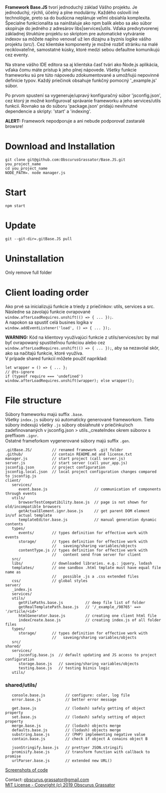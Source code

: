 **Framework Base.JS** tvorí jednoduchý základ Vášho projektu. Je jednoduchý, rýchli, účelný a plne modulárny. Každého oslovili iné technológie, preto sa do budúcna neplánuje veľmi obsiahla komplexita. Špecialne funkcionalita sa nainštaluje ako npm balík alebo sa ako súbor skopíruje do jedného z adresárov libs|services|utils. Vďaka predvytvorenej základnej štruktúre projektu so skriptom pre automatické vytváranie indexov sa môžete naplno venovať už len dizajnu a byznis logike vášho projektu (src/). Cez klientske komponenty je možné rozbiť stránku na malé reciklovateľné, samostatné kúsky, ktoré medzi sebou defaultne komunikujú cez eventy.  
  
Na strane vášho IDE editora sa aj klientska časť tvári ako Node.js aplikácia, vďaka čomu máte prístup k jeho plnej nápovede. Všetky funkcie frameworku sú pre túto nápovedu zdokumentované a umožňujú nepovinné definície typov. Každý priečinok obsahuje funkčný pomocný '_example.js' súbor.  
  
Po prvom spustení sa vygeneruje/upravý konfiguračný súbor 'jsconfig.json', cez ktorý je možné konfigurovať správanie frameworku a jeho services/utils funkcií. Rovnako sa do súboru 'package.json' pridajú nevihnutné dependencie a skripty: 'start' a 'indexing'.  
  
**ALERT:** Framework nepodporuje a ani nebude podporovať zastaralé browsre!
  
# Download and Installation
```
git clone git@github.com:ObscurusGrassator/Base.JS.git you_project_name
cd you_project_name
NODE_PATH=. node manager.js
```
  
# Start
```
npm start
```
  
# Update
```
git --git-dir=.gitBase.JS pull
```

# Uninstallation
Only remove full folder
  
  
# Client loading order

Ako prvé sa inicializujú funkcie a triedy z priečinkov: utils, services a src.  
Následne sa zavolajú funkcie ovrapované `window.afterLoadRequires.unshift(() => { ... });`.  
A napokon sa spustiť celá busines logika v `window.addEventListener('load', () => { ... });`.  
  
**WARNING:** Kód na klientovy využívajúci funkcie z utils/services/src by mal byť ovrapowaný spustiteľnou funkciou alebo cez `window.afterLoadRequires.unshift(() => { ... });`, aby sa nezavolal skôr, ako sa načítajú funkcie, ktoré využíva.  
V prípade shared funkcií môžete použiť napríklad:
```
let wrapper = () => { ... };
// @ts-ignore
if (typeof require === 'undefined') window.afterLoadRequires.unshift(wrapper); else wrapper();
```
  
# File structure

Súbory frameworku majú suffix `.base`.  
Všetky `index.js` súbory sú automaticky generované frameworkom. Tieto súbory indexujú všetky `.js` súbory obsiahnuté v priečinku/och zadefinovananých v jsconfig.json > utils._createIndex okrem súborov s preffixom `.ignr`.  
Ostatné frameforkom vygenerované súbory majú suffix `.gen`.  
  
```
.gitBase.JS/         // renamed framework .git folder
.github/             // contain README.md and license.txt
manager.js           // start project (call server.js)
server.js            // start server (call your_app.js)
jsconfig.json        // project configuration
jsconfig.local.json  // local project configuration changes compared to jsconfig.js
client/
   services/
      event.base.js                     // communication of components through events
   utils/
      browserTestCompatibility.base.js  // page is not shown for old/incompatible browsers
      getActualElement.ignr.base.js     // get parent DOM element in/of actual template
      templateEditor.base.js            // manual generation dynamic contents
   types/
      events/        // types definition for effective work with events
      storage/       // types definition for effective work with
                     //   saveing/sharing variables/objects
      contentType.js // types definition for effective work with
                     //   content send from server for client
   src/
   libs/             // downloaded libraries. e.g.: jquery, lodash
   templates/        // one sandbox .html tmplate must have equal file name as
                     //   possible .js a .css extended files
   css/              // global styles
server/
   _index.js
   services/
   utils/
      getFilePaths.base.js          // deep file list of folder
      getRealTemplatePath.base.js   // '/_example_/98765' ==> '/article/<id>'
      htmlGenerator.base.js         // creating one client html file
      indexCreate.base.js           // creating index.js of all folder files
   types/
      storage/       // types definition for effective work with
                     //   saveing/sharing variables/objects
   src/
shared/
   services/
      jsconfig.base.js  // default updating and JS access to project configuration
      storage.base.js   // saveing/sharing variables/objects
      testing.base.js   // testing biznis logic
   utils/
```

### shared/utils/
```
   console.base.js         // configure: color, log file
   error.base.js           // better error message

   get.base.js             // (lodash) safely getting of object property
   set.base.js             // (lodash) safely setting of object property
   merge.base.js           // (lodash) objects merge
   defaults.base.js        // (lodash) objects merge
   substring.base.js       // (PHP) implementing negative value 
   contain.base.js         // check if object A conains object B

   jsonStringify.base.js   // prettyer JSON.stringifi
   promisify.base.js       // transform function with callback to promise
   urlParser.base.js       // extended new URL()
```

[Screenshots of code](http://obsgrass.com/public/Base.JS_screenshots)  

Contact: obscurus.grassator@gmail.com  
[MIT License - Copyright (c) 2019 Obscurus Grassator](./license.txt)  
